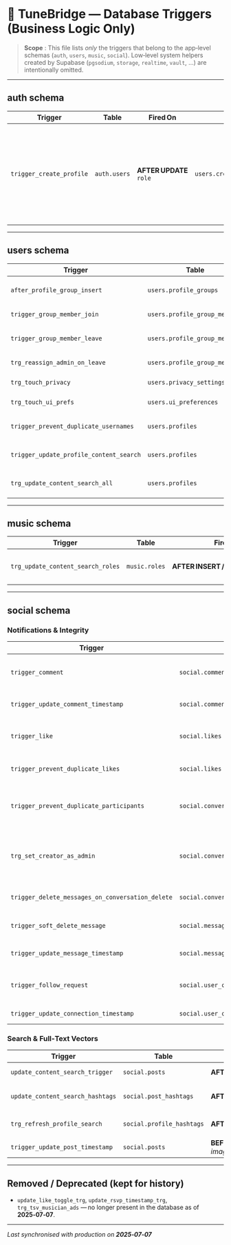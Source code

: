 # 🎯 TuneBridge — Database Triggers (Business Logic Only)

> **Scope** : This file lists *only* the triggers that belong to the app‑level schemas (`auth`, `users`, `music`, `social`).  Low‑level system helpers created by Supabase (`pgsodium`, `storage`, `realtime`, `vault`, …) are intentionally omitted.

---

## auth schema

| Trigger                  | Table        | Fired On                | Function                                  | Purpose                                                                                                                                        |
| ------------------------ | ------------ | ----------------------- | ----------------------------------------- | ---------------------------------------------------------------------------------------------------------------------------------------------- |
| `trigger_create_profile` | `auth.users` | **AFTER UPDATE** `role` | `users.create_profile_when_authenticated` | Creates the companion `users.profiles`, default `privacy_settings` and `ui_preferences` rows when a user first gains the `authenticated` role. |

---

## users schema

| Trigger                                 | Table                         | Fired On                   | Function                              | Purpose                                                            |
| --------------------------------------- | ----------------------------- | -------------------------- | ------------------------------------- | ------------------------------------------------------------------ |
| `after_profile_group_insert`            | `users.profile_groups`        | **AFTER INSERT**           | `users.add_creator_to_group_members`  | Adds the group creator as an **admin** to `profile_group_members`. |
| `trigger_group_member_join`             | `users.profile_group_members` | **AFTER INSERT**           | `users.notify_profile_group_join`     | Notification when someone joins a group.                           |
| `trigger_group_member_leave`            | `users.profile_group_members` | **AFTER DELETE**           | `users.notify_profile_group_leave`    | Notification when someone leaves / is removed.                     |
| `trg_reassign_admin_on_leave`           | `users.profile_group_members` | **AFTER DELETE**           | `users.reassign_admin_on_leave`       | Promotes a new admin if the last one left.                         |
| `trg_touch_privacy`                     | `users.privacy_settings`      | **BEFORE UPDATE**          | `users.touch_privacy`                 | Touches `updated_at` timestamp.                                    |
| `trg_touch_ui_prefs`                    | `users.ui_preferences`        | **BEFORE UPDATE**          | `users.touch_ui_prefs`                | Touches `updated_at` timestamp.                                    |
| `trigger_prevent_duplicate_usernames`   | `users.profiles`              | **BEFORE INSERT / UPDATE** | `users.prevent_duplicate_usernames`   | Enforces unique usernames (case‑insensitive).                      |
| `trigger_update_profile_content_search` | `users.profiles`              | **BEFORE INSERT / UPDATE** | `users.update_profile_content_search` | Builds `content_search` (name, bio, location, …).                  |
| `trg_update_content_search_all`         | `users.profiles`              | **AFTER INSERT / UPDATE**  | `users.update_content_search_all`     | Combines all tsvectors into `content_search_all`.                  |

---

## music schema

| Trigger                           | Table         | Fired On                           | Function                                    | Purpose                                                   |
| --------------------------------- | ------------- | ---------------------------------- | ------------------------------------------- | --------------------------------------------------------- |
| `trg_update_content_search_roles` | `music.roles` | **AFTER INSERT / DELETE / UPDATE** | `users.update_content_search_roles_trigger` | Syncs `content_search_roles` whenever a role row changes. |

---

## social schema

### Notifications & Integrity

| Trigger                                          | Table                              | Fired On                              | Function                                        | Purpose                                                    |
| ------------------------------------------------ | ---------------------------------- | ------------------------------------- | ----------------------------------------------- | ---------------------------------------------------------- |
| `trigger_comment`                                | `social.comments`                  | **AFTER INSERT**                      | `social.notify_comment`                         | Notifies the post owner about new comments.                |
| `trigger_update_comment_timestamp`               | `social.comments`                  | **BEFORE UPDATE** *(content)*         | `social.update_comment_timestamp`               | Updates `updated_at` on edits.                             |
| `trigger_like`                                   | `social.likes`                     | **AFTER INSERT**                      | `social.notify_like`                            | Notifies owner when their entity is liked.                 |
| `trigger_prevent_duplicate_likes`                | `social.likes`                     | **BEFORE INSERT**                     | `social.prevent_duplicate_likes`                | Blocks duplicate likes.                                    |
| `trigger_prevent_duplicate_participants`         | `social.conversation_participants` | **BEFORE INSERT**                     | `social.prevent_duplicate_participants`         | Avoids duplicate participants in a conversation.           |
| `trg_set_creator_as_admin`                       | `social.conversations`             | **AFTER UPDATE**                      | `social.set_creator_as_admin`                   | Promotes creator when a conversation becomes a group chat. |
| `trigger_delete_messages_on_conversation_delete` | `social.conversations`             | **AFTER DELETE**                      | `social.delete_messages_on_conversation_delete` | Cascades soft‑delete of messages.                          |
| `trigger_soft_delete_message`                    | `social.messages`                  | **BEFORE DELETE**                     | `social.soft_delete_message`                    | Soft‑delete pattern via `deleted_at`.                      |
| `trigger_update_message_timestamp`               | `social.messages`                  | **BEFORE UPDATE** *(content)*         | `social.update_message_timestamp`               | Updates `updated_at` on edits.                             |
| `trigger_follow_request`                         | `social.user_connections`          | **AFTER INSERT** *(status = pending)* | `social.notify_follow_request`                  | Notifies target user of a follow request.                  |
| `trigger_update_connection_timestamp`            | `social.user_connections`          | **BEFORE UPDATE** *(status)*          | `social.update_connection_timestamp`            | Touches `updated_at`.                                      |

### Search & Full‑Text Vectors

| Trigger                          | Table                     | Fired On                                     | Function                                        | Purpose                                          |
| -------------------------------- | ------------------------- | -------------------------------------------- | ----------------------------------------------- | ------------------------------------------------ |
| `update_content_search_trigger`  | `social.posts`            | **AFTER INSERT / UPDATE**                    | `social.refresh_post_content_search`            | Regenerates post search vector.                  |
| `update_content_search_hashtags` | `social.post_hashtags`    | **AFTER INSERT / DELETE / UPDATE**           | `social.refresh_post_content_search`            | Keeps post search vector in‑sync with hashtags.  |
| `trg_refresh_profile_search`     | `social.profile_hashtags` | **AFTER INSERT / DELETE / UPDATE**           | `social.refresh_profile_content_search_details` | Maintains `content_search_details` for profiles. |
| `trigger_update_post_timestamp`  | `social.posts`            | **BEFORE UPDATE** *(content / images\_urls)* | `social.update_post_timestamp`                  | Touches `updated_at`.                            |

---

## Removed / Deprecated (kept for history)

* `update_like_toggle_trg`, `update_rsvp_timestamp_trg`, `trg_tsv_musician_ads` — no longer present in the database as of **2025‑07‑07**.

---

*Last synchronised with production on **2025‑07‑07***
